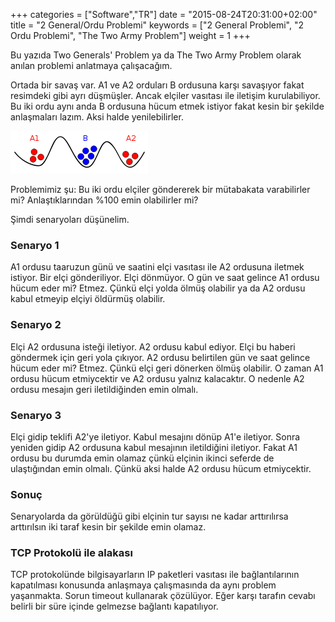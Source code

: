+++
categories = ["Software","TR"]
date = "2015-08-24T20:31:00+02:00"
title = "2 General/Ordu Problemi"
keywords = ["2 General Problemi", "2 Ordu Problemi", "The Two Army Problem"]
weight = 1
+++

Bu yazıda Two Generals' Problem ya da The Two Army Problem olarak anılan problemi anlatmaya çalışacağım.

<!--more-->


Ortada bir savaş var. A1 ve A2 orduları B ordusuna karşı savaşıyor fakat resimdeki gibi ayrı düşmüşler. Ancak elçiler vasıtası ile iletişim kurulabiliyor. Bu iki ordu aynı anda B ordusuna hücum etmek istiyor fakat kesin bir şekilde anlaşmaları lazım. Aksi halde yenilebilirler.


![Two Army](/img/two-army.png)

Problemimiz şu: Bu iki ordu elçiler göndererek bir mütabakata varabilirler mi? Anlaştıklarından %100 emin olabilirler mi?

Şimdi senaryoları düşünelim.

### Senaryo 1

A1 ordusu taaruzun günü ve saatini elçi vasıtası ile A2 ordusuna iletmek istiyor. Bir elçi gönderiliyor. Elçi dönmüyor. O gün ve saat gelince A1 ordusu hücum eder mi? Etmez. Çünkü elçi yolda ölmüş olabilir ya da A2 ordusu kabul etmeyip elçiyi öldürmüş olabilir.

### Senaryo 2

Elçi A2 ordusuna isteği iletiyor. A2 ordusu kabul ediyor. Elçi bu haberi göndermek için geri yola çıkıyor. A2 ordusu belirtilen gün ve saat gelince hücum eder mi? Etmez. Çünkü elçi geri dönerken ölmüş olabilir. O zaman A1 ordusu hücum etmiycektir ve A2 ordusu yalnız kalacaktır. O nedenle A2 ordusu mesajın geri iletildiğinden emin olmalı.

### Senaryo 3

Elçi gidip teklifi A2'ye iletiyor. Kabul mesajını dönüp A1'e iletiyor. Sonra yeniden gidip A2 ordusuna kabul mesajının iletildiğini iletiyor. Fakat A1 ordusu bu durumda emin olamaz çünkü elçinin ikinci seferde de ulaştığından emin olmalı. Çünkü aksi halde A2 ordusu hücum etmiycektir.

### Sonuç

Senaryolarda da görüldüğü gibi elçinin tur sayısı ne kadar arttırılırsa arttırılsın iki taraf kesin bir şekilde emin olamaz.

### TCP Protokolü ile alakası

TCP protokolünde bilgisayarların IP paketleri vasıtası ile bağlantılarının kapatılması konusunda anlaşmaya çalışmasında da aynı problem yaşanmakta. Sorun timeout kullanarak çözülüyor. Eğer karşı tarafın cevabı belirli bir süre içinde gelmezse bağlantı kapatılıyor.
